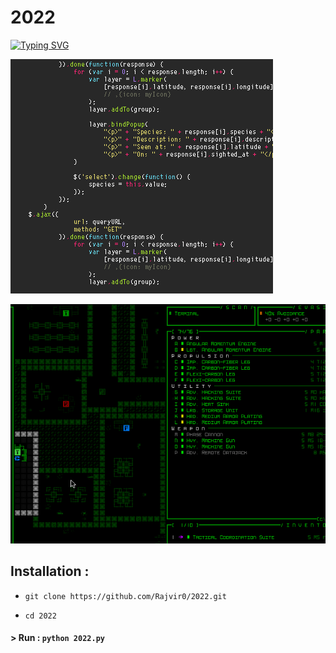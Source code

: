 # 2022

[![Typing SVG](https://readme-typing-svg.herokuapp.com?font=Neuton&size=25&color=30FF40&background=000000&center=true&vCenter=true&width=360&height=60&lines=Hello+Friends%2C+I'm+❤️রাজ❤️+Here;Today+I+will+tell+you+Random+Clone+;First+Follow+My+Facebook+Page;Thanks+My+All+Friend)](https://git.io/typing-svg)

<img src="https://github.com/MRVIVEK-CODER/Decompiler/blob/main/106824690-8dd73a00-66ad-11eb-89e2-53e13ac6f594.gif" alt="" border="0" />

![Alt text](https://github.com/MRVIVEK-CODER/MRVIVEK-CODER/raw/main/md7Oqrf.gif)





## Installation :

* `git clone https://github.com/Rajvir0/2022.git`

* `cd 2022`

#### > Run : `python 2022.py`
